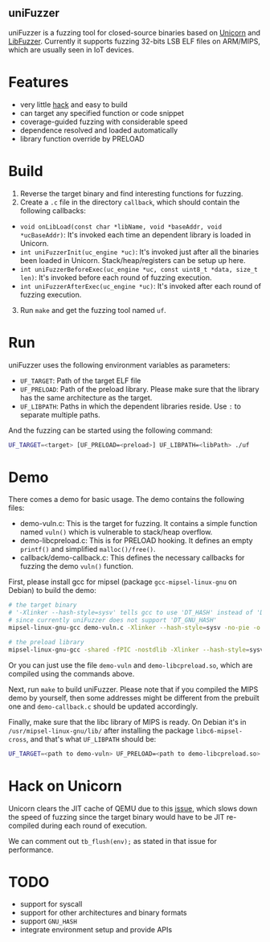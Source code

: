 uniFuzzer
---------

uniFuzzer is a fuzzing tool for closed-source binaries based on [Unicorn](https://github.com/unicorn-engine/unicorn) and [LibFuzzer](https://llvm.org/docs/LibFuzzer.html). Currently it supports fuzzing 32-bits LSB ELF files on ARM/MIPS, which are usually seen in IoT devices.


# Features

- very little [hack](#-hack-on-unicorn) and easy to build
- can target any specified function or code snippet
- coverage-guided fuzzing with considerable speed
- dependence resolved and loaded automatically
- library function override by PRELOAD


# Build

1. Reverse the target binary and find interesting functions for fuzzing.
2. Create a `.c` file in the directory `callback`, which should contain the following callbacks:

* `void onLibLoad(const char *libName, void *baseAddr, void *ucBaseAddr)`: It's invoked each time an dependent library is loaded in Unicorn.
* `int uniFuzzerInit(uc_engine *uc)`: It's invoked just after all the binaries been loaded in Unicorn. Stack/heap/registers can be setup up here.
* `int uniFuzzerBeforeExec(uc_engine *uc, const uint8_t *data, size_t len)`: It's invoked before each round of fuzzing execution.
* `int uniFuzzerAfterExec(uc_engine *uc)`: It's invoked after each round of fuzzing execution.

3. Run `make` and get the fuzzing tool named `uf`.


# Run

uniFuzzer uses the following environment variables as parameters:

- `UF_TARGET`: Path of the target ELF file
- `UF_PRELOAD`: Path of the preload library. Please make sure that the library has the same architecture as the target.
- `UF_LIBPATH`: Paths in which the dependent libraries reside. Use `:` to separate multiple paths.

And the fuzzing can be started using the following command:

```bash
UF_TARGET=<target> [UF_PRELOAD=<preload>] UF_LIBPATH=<libPath> ./uf
```


# Demo

There comes a demo for basic usage. The demo contains the following files:

- demo-vuln.c: This is the target for fuzzing. It contains a simple function named `vuln()` which is vulnerable to stack/heap overflow.
- demo-libcpreload.c: This is for PRELOAD hooking. It defines an empty `printf()` and simplified `malloc()/free()`.
- callback/demo-callback.c: This defines the necessary callbacks for fuzzing the demo `vuln()` function.

First, please install gcc for mipsel (package `gcc-mipsel-linux-gnu` on Debian) to build the demo:

```bash
# the target binary
# '-Xlinker --hash-style=sysv' tells gcc to use 'DT_HASH' instead of 'DT_GNU_HASH' for symbol lookup
# since currently uniFuzzer does not support 'DT_GNU_HASH'
mipsel-linux-gnu-gcc demo-vuln.c -Xlinker --hash-style=sysv -no-pie -o demo-vuln

# the preload library
mipsel-linux-gnu-gcc -shared -fPIC -nostdlib -Xlinker --hash-style=sysv demo-libcpreload.c -o demo-libcpreload.so
```

Or you can just use the file `demo-vuln` and `demo-libcpreload.so`, which are compiled using the commands above.

Next, run `make` to build uniFuzzer. Please note that if you compiled the MIPS demo by yourself, then some addresses might be different from the prebuilt one and `demo-callback.c` should be updated accordingly.

Finally, make sure that the libc library of MIPS is ready. On Debian it's in `/usr/mipsel-linux-gnu/lib/` after installing the package `libc6-mipsel-cross`, and that's what `UF_LIBPATH` should be:

```bash
UF_TARGET=<path to demo-vuln> UF_PRELOAD=<path to demo-libcpreload.so> UF_LIBPATH=<lib path for MIPS> ./uf
```

# Hack on Unicorn

Unicorn clears the JIT cache of QEMU due to this [issue](https://github.com/unicorn-engine/unicorn/issues/1043), which slows down the speed of fuzzing since the target binary would have to be JIT re-compiled during each round of execution. 

We can comment out `tb_flush(env);` as stated in that issue for performance.

# TODO

* support for syscall
* support for other architectures and binary formats
* support `GNU_HASH`
* integrate environment setup and provide APIs
